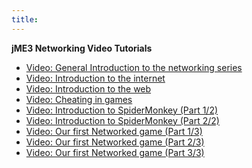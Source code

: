 ```yaml
---
title: 
---
```

<p>
<strong>jME3 Networking Video Tutorials</strong>
</p>
<ul>
<li class="level1"><div class="li"> <a href="http://www.youtube.com/watch?v=5IbmPL_m9t4" class="urlextern" title="http://www.youtube.com/watch?v=5IbmPL_m9t4" rel="nofollow">Video: General Introduction to the networking series</a></div>
</li>
<li class="level1"><div class="li"> <a href="http://www.youtube.com/watch?v=-fzMIOUIKGo" class="urlextern" title="http://www.youtube.com/watch?v=-fzMIOUIKGo" rel="nofollow">Video: Introduction to the internet</a></div>
</li>
<li class="level1"><div class="li"> <a href="http://www.youtube.com/watch?v=vm4BtptrmRc" class="urlextern" title="http://www.youtube.com/watch?v=vm4BtptrmRc" rel="nofollow">Video: Introduction to the web</a></div>
</li>
<li class="level1"><div class="li"> <a href="http://www.youtube.com/watch?v=1v8aplAFlFs" class="urlextern" title="http://www.youtube.com/watch?v=1v8aplAFlFs" rel="nofollow">Video: Cheating in games</a></div>
</li>
<li class="level1"><div class="li"> <a href="http://www.youtube.com/watch?v=e4MheUDfxJg" class="urlextern" title="http://www.youtube.com/watch?v=e4MheUDfxJg" rel="nofollow">Video: Introduction to SpiderMonkey (Part 1/2)</a></div>
</li>
<li class="level1"><div class="li"> <a href="http://www.youtube.com/watch?v=uJuO-JPl14I" class="urlextern" title="http://www.youtube.com/watch?v=uJuO-JPl14I" rel="nofollow">Video: Introduction to SpiderMonkey (Part 2/2)</a></div>
</li>
<li class="level1"><div class="li"> <a href="http://www.youtube.com/watch?v=4medGxTsz_U" class="urlextern" title="http://www.youtube.com/watch?v=4medGxTsz_U" rel="nofollow">Video: Our first Networked game (Part 1/3)</a></div>
</li>
<li class="level1"><div class="li"> <a href="http://www.youtube.com/watch?v=IuYDNS8qGeo" class="urlextern" title="http://www.youtube.com/watch?v=IuYDNS8qGeo" rel="nofollow">Video: Our first Networked game (Part 2/3)</a></div>
</li>
<li class="level1"><div class="li"> <a href="http://www.youtube.com/watch?v=mvORSLiYRuo" class="urlextern" title="http://www.youtube.com/watch?v=mvORSLiYRuo" rel="nofollow">Video: Our first Networked game (Part 3/3)</a></div>
</li>
</ul>
